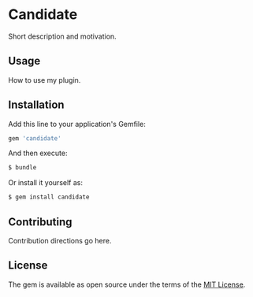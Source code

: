 # Candidate
Short description and motivation.

## Usage
How to use my plugin.

## Installation
Add this line to your application's Gemfile:

```ruby
gem 'candidate'
```

And then execute:
```bash
$ bundle
```

Or install it yourself as:
```bash
$ gem install candidate
```

## Contributing
Contribution directions go here.

## License
The gem is available as open source under the terms of the [MIT License](https://opensource.org/licenses/MIT).

